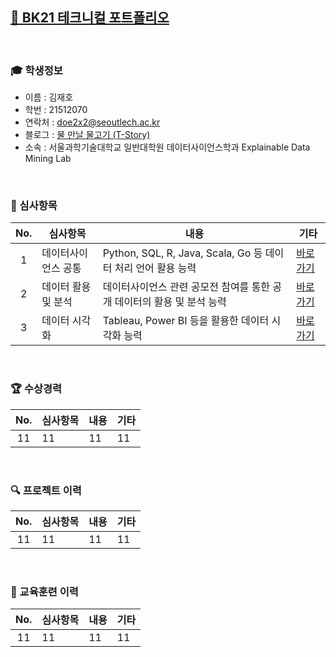 ## <a href='https://github.com/countifs/portfolio'> 📁 BK21 테크니컬 포트폴리오</a>

<br>

### 🎓 학생정보
- 이름 : 김재호 <br>
- 학번 : 21512070
- 연락처 : doe2x2@seoutlech.ac.kr <br>
- 블로그 : <a href='https://lungfish.tistory.com/'> 물 만날 물고기 (T-Story) </a>
- 소속 : 서울과학기술대학교 일반대학원 데이터사이언스학과 Explainable Data Mining Lab <br>

<br>

### 🚩 심사항목

| No. | 심사항목 | 내용 | 기타 |
|:----------:|----------|----------|----------|
|1|데이터사이언스 공통| Python, SQL, R, Java, Scala, Go 등 데이터 처리 언어 활용 능력  |<a href='https://github.com/countifs/portfolio/tree/main/1.%20%EB%8D%B0%EC%9D%B4%ED%84%B0%EC%82%AC%EC%9D%B4%EC%96%B8%EC%8A%A4%20%EA%B3%B5%ED%86%B5'>바로<br>가기</a>|
|2|데이터 활용 및 분석| 데이터사이언스 관련 공모전 참여를 통한 공개 데이터의 활용 및 분석 능력  |<a href='https://github.com/countifs/portfolio/tree/main/2.%20%EB%8D%B0%EC%9D%B4%ED%84%B0%20%ED%99%9C%EC%9A%A9%20%EB%B0%8F%20%EB%B6%84%EC%84%9D'>바로<br>가기</a>|
|3|데이터 시각화| Tableau, Power BI 등을 활용한 데이터 시각화 능력  |<a href='https://github.com/countifs/portfolio/tree/main/3.%20%EB%8D%B0%EC%9D%B4%ED%84%B0%20%EC%8B%9C%EA%B0%81%ED%99%94'>바로가기</a>|

<br>

### 🏆 수상경력

| No. | 심사항목 | 내용 | 기타 |
|:----------:|----------|----------|----------|
| 11 | 11 | 11 | 11 |

<br>


### 🔍 프로젝트 이력

| No. | 심사항목 | 내용 | 기타 |
|:----------:|----------|----------|----------|
| 11 | 11 | 11 | 11 |

<br>

### 👣 교육훈련 이력

| No. | 심사항목 | 내용 | 기타 |
|:----------:|----------|----------|----------|
| 11 | 11 | 11 | 11 |

<br>

